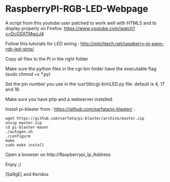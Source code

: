 # RaspberryPI-RGB-LED-Webpage
A script from this youtube user patched to work well with HTML5 and to display properly on Firefox: https://www.youtube.com/watch?v=DcGSXTMwzJ4

Follow this tutorials for LED wiring : http://mitchtech.net/raspberry-pi-pwm-rgb-led-strip/

Copy all files to the Pi in the right folder

Make sure the python files in the cgi-bin folder have the executable flag (sudo chmod +x *.py)

Set the pin number you use in the \usr\lib\cgi-bin\LED.py file.  default is 4, 17 and 18.

Make sure you have php and a webserver installed.

Install pi-blaster from : https://github.com/sarfata/pi-blaster/ :
```
wget https://github.com/sarfata/pi-blaster/archive/master.zip
unzip master.zip
cd pi-blaster-maser
./autogen.sh
./configure
make
sudo make install
```

Open a browser on http://Raspberrypi_Ip_Address

Enjoy ;)

]SaRgE[ and Keridos
